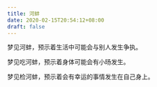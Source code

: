 ```yaml
---
title: 河蚌
date: 2020-02-15T20:54:12+08:00
draft: false
---
```


梦见河蚌，预示着生活中可能会与别人发生争执。



梦见吃河蚌，预示着身体可能会有小旸发生。



梦见检河蚌，预示着会有幸运的事情发生在自己身上。


